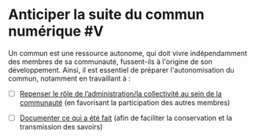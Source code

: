 # Anticiper la suite du commun numérique \#V

Un commun est une ressource autonome, qui doit vivre indépendamment des membres de sa communauté, fussent-ils à l'origine de son développement. Ainsi, il est essentiel de préparer l'autonomisation du commun, notamment en travaillant à : 

* [ ] [Repenser le rôle de l’administration/la collectivité au sein de la communauté](https://app.gitbook.com/@beta-gouv/s/tutoriel-lab-sonum/~/drafts/-MMKaumbsCoKX1frsNzn/recommandations-3-anticiper-la-suite-du-commun-numerique/3-1-repenser-le-role-de-l-administration) \(en favorisant la participation des autres membres\)
* [ ] [Documenter ce qui a été fait](https://app.gitbook.com/@beta-gouv/s/tutoriel-lab-sonum/~/drafts/-MMKaumbsCoKX1frsNzn/recommandations-3-anticiper-la-suite-du-commun-numerique/3-2-documenter) \(afin de faciliter la conservation et la transmission des savoirs\)

